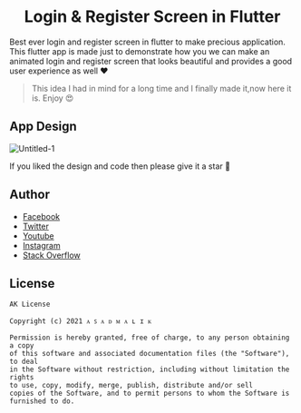 <h1 align="center">Login & Register Screen in Flutter</h1>

Best ever login and register screen in flutter to make precious application. This flutter app is made just to demonstrate how you we can make an animated login and register screen that looks beautiful and provides a good user experience as well ❤

> This idea I had in mind for a long time and I finally made it,now here it is. Enjoy 😍

## App Design 

![Untitled-1](https://user-images.githubusercontent.com/36697784/115981901-a706cd00-a5b0-11eb-80fc-9d72181fda31.png)

If you liked the design and code then please give it a star 🌟 

## Author 
- [Facebook](https://www.facebook.com/AsadMalikOfficial1/)
- [Twitter](https://twitter.com/Its__AsadMalik)
- [Youtube](https://www.youtube.com/channel/UCURSHhwwry8ur4-7zxN_Row)
- [Instagram](https://www.instagram.com/Its__AsadMalik)
- [Stack Overflow](https://stackoverflow.com/users/15258043/%e1%b4%80-%ea%9c%b1-%e1%b4%80-%e1%b4%85-%e1%b4%8d-%e1%b4%80-%ca%9f-%c9%aa-%e1%b4%8b?tab=profile)

## License 

```
AK License

Copyright (c) 2021 ᴀ ꜱ ᴀ ᴅ ᴍ ᴀ ʟ ɪ ᴋ

Permission is hereby granted, free of charge, to any person obtaining a copy
of this software and associated documentation files (the "Software"), to deal
in the Software without restriction, including without limitation the rights
to use, copy, modify, merge, publish, distribute and/or sell
copies of the Software, and to permit persons to whom the Software is
furnished to do.

```
